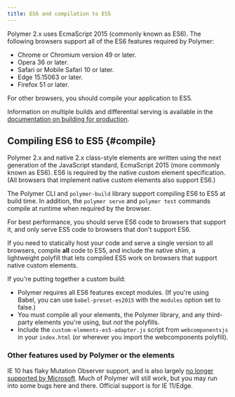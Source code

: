 ```yaml
---
title: ES6 and compilation to ES5
---
```


<!--toc -->

Polymer 2.x uses EcmaScript 2015 (commonly known as ES6). The following browsers support all of the
ES6 features required by Polymer:

-   Chrome or Chromium version 49 or later.
-   Opera 36 or later.
-   Safari or Mobile Safari 10 or later.
-   Edge 15.15063 or later.
-   Firefox 51 or later.

For other browsers, you should compile your application to ES5.

Information on multiple builds and differential serving is available in the [documentation on building for production](/{{{polymer_version_dir}}}/docs/tools/build-for-production).

## Compiling ES6 to ES5 {#compile}

Polymer 2.x and native 2.x class-style elements are written using the next generation of the
JavaScript standard, EcmaScript 2015 (more commonly known as ES6). ES6 is required by the native
custom element specification. (All browsers that implement native custom elements also support ES6.)

The Polymer CLI and `polymer-build` library support compiling ES6 to ES5 at build time. In
addition, the `polymer serve` and `polymer test` commands compile at runtime when required by the
browser.

For best performance, you should serve ES6 code to browsers that support it, and only serve ES5
code to browsers that don't support ES6.

If you need to statically host your code and serve a single version to all browsers, compile
**all** code to ES5, and include the native shim, a lightweight polyfill that lets compiled ES5
work on browsers that support native custom elements.

If you're putting together a custom build:

-   Polymer requires all ES6 features except modules. (If you're using Babel, you can use
    `babel-preset-es2015` with the `modules` option set to false.)
-   You must compile all your elements, the Polymer library, and any third-party elements you're
    using, but _not_ the polyfills.
-   Include the `custom-elements-es5-adapter.js` script from `webcomponentsjs` in your `index.html`
    (or wherever you import the webcomponents polyfill).

### Other features used by Polymer or the elements

IE 10 has flaky Mutation Observer support, and is also largely [no longer supported by
Microsoft](https://www.microsoft.com/en-us/WindowsForBusiness/End-of-IE-support). Much of Polymer
will still work, but you may run into some bugs here and there. Official support is for IE
11/Edge.